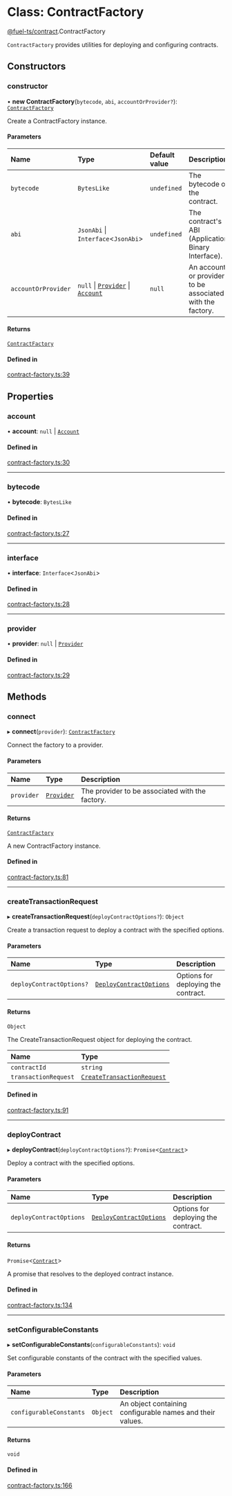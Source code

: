 # Class: ContractFactory

[@fuel-ts/contract](/api/Contract/index.md).ContractFactory

`ContractFactory` provides utilities for deploying and configuring contracts.

## Constructors

### constructor

• **new ContractFactory**(`bytecode`, `abi`, `accountOrProvider?`): [`ContractFactory`](/api/Contract/ContractFactory.md)

Create a ContractFactory instance.

#### Parameters

| Name | Type | Default value | Description |
| :------ | :------ | :------ | :------ |
| `bytecode` | `BytesLike` | `undefined` | The bytecode of the contract. |
| `abi` | `JsonAbi` \| `Interface`&lt;`JsonAbi`\> | `undefined` | The contract's ABI (Application Binary Interface). |
| `accountOrProvider` | ``null`` \| [`Provider`](/api/Account/Provider.md) \| [`Account`](/api/Account/Account.md) | `null` | An account or provider to be associated with the factory. |

#### Returns

[`ContractFactory`](/api/Contract/ContractFactory.md)

#### Defined in

[contract-factory.ts:39](https://github.com/FuelLabs/fuels-ts/blob/e8cdc9bd/packages/contract/src/contract-factory.ts#L39)

## Properties

### account

• **account**: ``null`` \| [`Account`](/api/Account/Account.md)

#### Defined in

[contract-factory.ts:30](https://github.com/FuelLabs/fuels-ts/blob/e8cdc9bd/packages/contract/src/contract-factory.ts#L30)

___

### bytecode

• **bytecode**: `BytesLike`

#### Defined in

[contract-factory.ts:27](https://github.com/FuelLabs/fuels-ts/blob/e8cdc9bd/packages/contract/src/contract-factory.ts#L27)

___

### interface

• **interface**: `Interface`&lt;`JsonAbi`\>

#### Defined in

[contract-factory.ts:28](https://github.com/FuelLabs/fuels-ts/blob/e8cdc9bd/packages/contract/src/contract-factory.ts#L28)

___

### provider

• **provider**: ``null`` \| [`Provider`](/api/Account/Provider.md)

#### Defined in

[contract-factory.ts:29](https://github.com/FuelLabs/fuels-ts/blob/e8cdc9bd/packages/contract/src/contract-factory.ts#L29)

## Methods

### connect

▸ **connect**(`provider`): [`ContractFactory`](/api/Contract/ContractFactory.md)

Connect the factory to a provider.

#### Parameters

| Name | Type | Description |
| :------ | :------ | :------ |
| `provider` | [`Provider`](/api/Account/Provider.md) | The provider to be associated with the factory. |

#### Returns

[`ContractFactory`](/api/Contract/ContractFactory.md)

A new ContractFactory instance.

#### Defined in

[contract-factory.ts:81](https://github.com/FuelLabs/fuels-ts/blob/e8cdc9bd/packages/contract/src/contract-factory.ts#L81)

___

### createTransactionRequest

▸ **createTransactionRequest**(`deployContractOptions?`): `Object`

Create a transaction request to deploy a contract with the specified options.

#### Parameters

| Name | Type | Description |
| :------ | :------ | :------ |
| `deployContractOptions?` | [`DeployContractOptions`](/api/Contract/index.md#deploycontractoptions) | Options for deploying the contract. |

#### Returns

`Object`

The CreateTransactionRequest object for deploying the contract.

| Name | Type |
| :------ | :------ |
| `contractId` | `string` |
| `transactionRequest` | [`CreateTransactionRequest`](/api/Account/CreateTransactionRequest.md) |

#### Defined in

[contract-factory.ts:91](https://github.com/FuelLabs/fuels-ts/blob/e8cdc9bd/packages/contract/src/contract-factory.ts#L91)

___

### deployContract

▸ **deployContract**(`deployContractOptions?`): `Promise`&lt;[`Contract`](/api/Program/Contract.md)\>

Deploy a contract with the specified options.

#### Parameters

| Name | Type | Description |
| :------ | :------ | :------ |
| `deployContractOptions` | [`DeployContractOptions`](/api/Contract/index.md#deploycontractoptions) | Options for deploying the contract. |

#### Returns

`Promise`&lt;[`Contract`](/api/Program/Contract.md)\>

A promise that resolves to the deployed contract instance.

#### Defined in

[contract-factory.ts:134](https://github.com/FuelLabs/fuels-ts/blob/e8cdc9bd/packages/contract/src/contract-factory.ts#L134)

___

### setConfigurableConstants

▸ **setConfigurableConstants**(`configurableConstants`): `void`

Set configurable constants of the contract with the specified values.

#### Parameters

| Name | Type | Description |
| :------ | :------ | :------ |
| `configurableConstants` | `Object` | An object containing configurable names and their values. |

#### Returns

`void`

#### Defined in

[contract-factory.ts:166](https://github.com/FuelLabs/fuels-ts/blob/e8cdc9bd/packages/contract/src/contract-factory.ts#L166)
